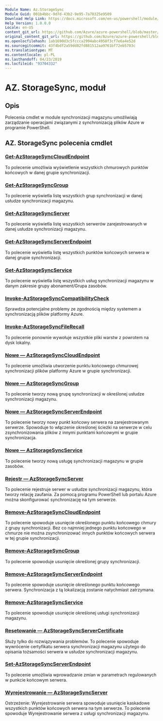 ```yaml
---
Module Name: Az.StorageSync
Module Guid: 001b4bbc-9d7d-43b2-9e95-7a70325e9509
Download Help Link: https://docs.microsoft.com/en-us/powershell/module/az.storagesync
Help Version: 1.0.0.0
Locale: en-US
content_git_url: https://github.com/Azure/azure-powershell/blob/master/src/StorageSync/StorageSync/help/Az.StorageSync.md
original_content_git_url: https://github.com/Azure/azure-powershell/blob/master/src/StorageSync/StorageSync/help/Az.StorageSync.md
ms.openlocfilehash: 1ab1690d3c5fccca2994abc4958f3cf7e6a4e52d
ms.sourcegitcommit: 43f4bdf2a59dd82fd881512aa9761bf72eb5703c
ms.translationtype: MT
ms.contentlocale: pl-PL
ms.lasthandoff: 04/23/2019
ms.locfileid: "93704332"
---
```

# AZ. StorageSync, moduł
## Opis
Polecenia cmdlet w module synchronizacji magazynu umożliwiają zarządzanie operacjami związanymi z synchronizacją plików Azure w programie PowerShell.

## AZ. StorageSync polecenia cmdlet
### [Get-AzStorageSyncCloudEndpoint](Get-AzStorageSyncCloudEndpoint.md)
To polecenie umożliwia wyświetlenie wszystkich chmurowych punktów końcowych w danej grupie synchronizacji.

### [Get-AzStorageSyncGroup](Get-AzStorageSyncGroup.md)
To polecenie wyświetla listę wszystkich grup synchronizacji w danej usłudze synchronizacji magazynu.

### [Get-AzStorageSyncServer](Get-AzStorageSyncServer.md)
To polecenie wyświetla listę wszystkich serwerów zarejestrowanych w danej usłudze synchronizacji magazynu.

### [Get-AzStorageSyncServerEndpoint](Get-AzStorageSyncServerEndpoint.md)
To polecenie wyświetla listę wszystkich punktów końcowych serwera w danej grupie synchronizacji.

### [Get-AzStorageSyncService](Get-AzStorageSyncService.md)
To polecenie wyświetla listę wszystkich usług synchronizacji magazynu w danym zakresie grupy abonament/Grupa zasobów.

### [Invoke-AzStorageSyncCompatibilityCheck](Invoke-AzStorageSyncCompatibilityCheck.md)
Sprawdza potencjalne problemy ze zgodnością między systemem a synchronizacją plików platformy Azure.

### [Invoke-AzStorageSyncFileRecall](Invoke-AzStorageSyncFileRecall.md)
To polecenie ponownie wywołuje wszystkie pliki warstw z powrotem na dysk lokalny.

### [Nowe — AzStorageSyncCloudEndpoint](New-AzStorageSyncCloudEndpoint.md)
To polecenie umożliwia utworzenie punktu końcowego chmurowej synchronizacji plików platformy Azure w grupie synchronizacji.

### [Nowe — AzStorageSyncGroup](New-AzStorageSyncGroup.md)
To polecenie tworzy nową grupę synchronizacji w określonej usłudze synchronizacji magazynu.

### [Nowe — AzStorageSyncServerEndpoint](New-AzStorageSyncServerEndpoint.md)
To polecenie tworzy nowy punkt końcowy serwera na zarejestrowanym serwerze. Spowoduje to włączenie określonej ścieżki na serwerze w celu zsynchronizowania plików z innymi punktami końcowymi w grupie synchronizacja.

### [Nowe — AzStorageSyncService](New-AzStorageSyncService.md)
To polecenie tworzy nową usługę synchronizacji magazynu w grupie zasobów.

### [Rejestr — AzStorageSyncServer](Register-AzStorageSyncServer.md)
To polecenie rejestruje serwer w usłudze synchronizacji magazynu, która tworzy relację zaufania. Za pomocą programu PowerShell lub portalu Azure można skonfigurować synchronizację na tym serwerze.

### [Remove-AzStorageSyncCloudEndpoint](Remove-AzStorageSyncCloudEndpoint.md)
To polecenie spowoduje usunięcie określonego punktu końcowego chmury z grupy synchronizacji. Bez co najmniej jednego punktu końcowego w chmurze nie można zsynchronizować innych punktów końcowych serwera w tej grupie synchronizacji.

### [Remove-AzStorageSyncGroup](Remove-AzStorageSyncGroup.md)
To polecenie spowoduje usunięcie określonej grupy synchronizacji.

### [Remove-AzStorageSyncServerEndpoint](Remove-AzStorageSyncServerEndpoint.md)
To polecenie spowoduje usunięcie określonego punktu końcowego serwera. Synchronizacja z tą lokalizacją zostanie natychmiast zatrzymana.

### [Remove-AzStorageSyncService](Remove-AzStorageSyncService.md)
To polecenie spowoduje usunięcie określonej usługi synchronizacji magazynu.

### [Resetowanie — AzStorageSyncServerCertificate](Reset-AzStorageSyncServerCertificate.md)
Służy tylko do rozwiązywania problemów. To polecenie spowoduje wywrócenie certyfikatu serwera synchronizacji magazynu użytego do opisania tożsamości serwera w usłudze synchronizacji magazynu.

### [Set-AzStorageSyncServerEndpoint](Set-AzStorageSyncServerEndpoint.md)
To polecenie umożliwia wprowadzanie zmian w parametrach regulowanych w punkcie końcowym serwera.

### [Wyrejestrowanie — AzStorageSyncServer](Unregister-AzStorageSyncServer.md)
Ostrzeżenie: Wyrejestrowanie serwera spowoduje usunięcie kaskadowe wszystkich punktów końcowych serwera na tym serwerze. To polecenie spowoduje Wyrejestrowanie serwera z usługi synchronizacji magazynu.